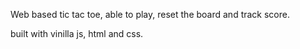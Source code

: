 Web based tic tac toe,
able to play, reset the board and track score.

built with vinilla js, html and css.
